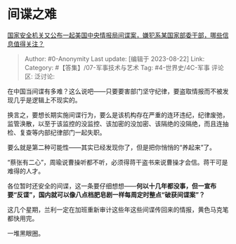 # 间谍之难
[国家安全机关又公布一起美国中央情报局间谍案，嫌犯系某国家部委干部，哪些信息值得关注？](https://www.zhihu.com/question/618344815/answer/3176489567)

> Author: #0-Anonymity
> Last update: [编辑于 2023-08-22]
> Link:
> Category: #【答集】/07-军事技术与艺术 
> Tag: #4-世界史/4C-军事
> 评论区:
> 泛讨论:

在中国当间谍有多难？这么说吧——只要要害部门坚守纪律，要盗取情报而不被发现几乎是逻辑上不现实的。

换言之，要想长期实施间谍行为，要么是该机构存在严重的连环违纪，纪律废弛，监管涣散，以至于该监控的没监控、该加密的没加密、该隔绝的没隔绝，而且连抽检、复查等内部纪律部门一起失职。

要么就是第二种可能性——其实已经发现你了，但是把你悄悄的“养起来”了。

“蔡张有二心”，周瑜说曹操听都不听，必须得蒋干盗书来说曹操才会信。蒋干可是难得的人才。

各位暂时还安全的间谍，这一条要仔细想想——**何以十几年都没事，但一宣布要“反谍”，国内就可以像八点档肥皂剧一样每周定时整点“破获间谍案”？**

这几个星期，兰利一定在加班重新审计这些年这些间谍传回来的情报，黄色马克笔都快用完。

一堆黑眼圈。
